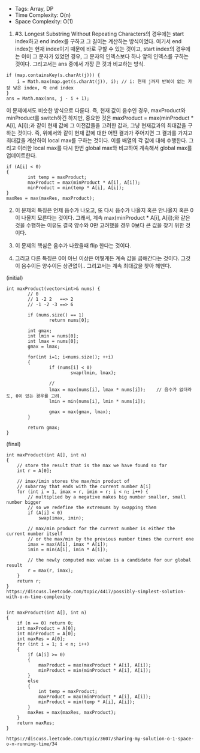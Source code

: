 * Tags: Array, DP
* Time Complexity: O(n)
* Space Complexity: O(1)

1. #3. Longest Substring Without Repeating Characters의 경우에는 start index하고 end index를 구하고 그 길이는 계산하는 방식이었다. 여기서 end index는 현재 index이기 때문에 바로 구할 수 있는 것이고, start index의 경우에는 이미 그 문자가 있었던 경우, 그 문자의 인덱스보다 하나 앞의 인덱스를 구하는 것이다. 그리고서는 ans 중에서 가장 큰 것과 비교하는 방식.

```
if (map.containsKey(s.charAt(j))) {
    i = Math.max(map.get(s.charAt(j)), i); // i: 현재 j까지 반복이 없는 가장 낮은 index, 즉 end index
}
ans = Math.max(ans, j - i + 1);
```

이 문제에서도 비슷한 방식으로 다룬다. 즉, 현재 값이 음수인 경우, maxProduct와 minProduct를 switch하긴 하지만, 중요한 것은 maxProduct = max(minProduct * A[i], A[i]);과 같이 현재 값에 그 이전값들을 고려한 값과, 그냥 현재값과의 최대값을 구하는 것이다. 즉, 위에서와 같이 현재 값에 대한 어떤 결과가 주어지면 그 결과를 가지고 최대값을 계산하여 local max를 구하는 것이다. 이를 배열의 각 값에 대해 수행한다. 그리고 이러한 local max를 다시 한번 global max와 비교하여 계속해서 global max를 업데이트한다.


```
if (A[i] < 0)
{
		int temp = maxProduct;
		maxProduct = max(minProduct * A[i], A[i]);
		minProduct = min(temp * A[i], A[i]);
}
maxRes = max(maxRes, maxProduct);
```

2. 이 문제의 특징은 언제 음수가 나오고, 또 다시 음수가 나올지 혹은 안나올지 혹은 0이 나올지 모른다는 것이다. 그래서, 계속  max(minProduct * A[i], A[i]);와 같은 것을 수행하는 이유도 결국 양수와 0만 고려했을 경우 0보다 큰 값을 찾기 위한 것이다.

3. 이 문제의 핵심은 음수가 나왔을때 flip 한다는 것이다.
4. 그리고 다른 특징은 0이 아닌 이상은 어떻게든 계속 값을 곱해간다는 것이다. 그것이 음수이든 양수이든 상관없이.. 그리고서는 계속 최대값을 찾아 헤멘다.

(initial)
```
int maxProduct(vector<int>& nums) {
		// 0
		// 1 -2 2	==> 2
		// -1 -2 -3 ==> 6

		if (nums.size() == 1)
				return nums[0];

		int gmax;
		int lmin = nums[0];
		int lmax = nums[0];
		gmax = lmax;

		for(int i=1; i<nums.size(); ++i)
		{
				if (nums[i] < 0)
						swap(lmin, lmax);

				//
				lmax = max(nums[i], lmax * nums[i]);	// 음수가 없더라도, 0이 있는 경우를 고려.
				lmin = min(nums[i], lmin * nums[i]);

				gmax = max(gmax, lmax);
		}        

		return gmax;
}
```

(final)
```
int maxProduct(int A[], int n)
{
    // store the result that is the max we have found so far
    int r = A[0];

    // imax/imin stores the max/min product of
    // subarray that ends with the current number A[i]
    for (int i = 1, imax = r, imin = r; i < n; i++) {
        // multiplied by a negative makes big number smaller, small number bigger
        // so we redefine the extremums by swapping them
        if (A[i] < 0)
            swap(imax, imin);

        // max/min product for the current number is either the current number itself
        // or the max/min by the previous number times the current one
        imax = max(A[i], imax * A[i]);
        imin = min(A[i], imin * A[i]);

        // the newly computed max value is a candidate for our global result
        r = max(r, imax);
    }
    return r;
}
https://discuss.leetcode.com/topic/4417/possibly-simplest-solution-with-o-n-time-complexity


int maxProduct(int A[], int n)
{
    if (n == 0) return 0;
    int maxProduct = A[0];
    int minProduct = A[0];
    int maxRes = A[0];
    for (int i = 1; i < n; i++)
    {
        if (A[i] >= 0)
        {
            maxProduct = max(maxProduct * A[i], A[i]);
            minProduct = min(minProduct * A[i], A[i]);
        }
        else
        {
            int temp = maxProduct;
            maxProduct = max(minProduct * A[i], A[i]);
            minProduct = min(temp * A[i], A[i]);
        }
        maxRes = max(maxRes, maxProduct);
    }
    return maxRes;
}

https://discuss.leetcode.com/topic/3607/sharing-my-solution-o-1-space-o-n-running-time/34
```
